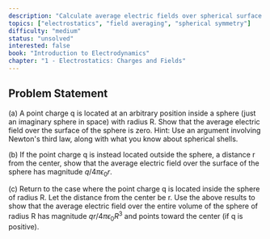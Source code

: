 ```yaml
---
description: "Calculate average electric fields over spherical surface and volume"
topics: ["electrostatics", "field averaging", "spherical symmetry"]
difficulty: "medium"
status: "unsolved"
interested: false
book: "Introduction to Electrodynamics"
chapter: "1 - Electrostatics: Charges and Fields"
---
```


## Problem Statement
(a) A point charge q is located at an arbitrary position inside a sphere (just an imaginary sphere in space) with radius R. Show that the average electric field over the surface of the sphere is zero. Hint: Use an argument involving Newton's third law, along with what you know about spherical shells.

(b) If the point charge q is instead located outside the sphere, a distance r from the center, show that the average electric field over the surface of the sphere has magnitude $q/4\pi\epsilon_0r$.

(c) Return to the case where the point charge q is located inside the sphere of radius R. Let the distance from the center be r. Use the above results to show that the average electric field over the entire volume of the sphere of radius R has magnitude $qr/4\pi\epsilon_0R^3$ and points toward the center (if q is positive).
